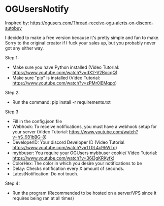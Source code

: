 # OGUsersNotify

Inspired by: https://ogusers.com/Thread-receive-ogu-alerts-on-discord-autobuy

I decided to make a free version because it's pretty simple and fun to make.
Sorry to the original creator if I fuck your sales up, but you probably never got any either way.


Step 1:
- Make sure you have Python installed (Video Tutorial: https://www.youtube.com/watch?v=dX2-V2BocqQ)
- Make sure "pip" is installed (Video Tutorial: https://www.youtube.com/watch?v=zPMr0lEMqpo)

Step 2:
- Run the command: pip install -r requirements.txt

Step 3:
- Fill in the config.json file
- Webhook: To receive notifications, you must have a webhook setup for your server (Video Tutorial: https://www.youtube.com/watch?v=hS_981bBG-8)
- DeveloperID: Your discord Developer ID (Video Tutorial: https://www.youtube.com/watch?v=1T0L4c9hWTo)
- mybbuser: You require your OGUsers mybbuser cookie( Video Tutorial: https://www.youtube.com/watch?v=36l3gKRKyfk)
- ColorHex: The color in which you desire your notifications to be
- Delay: Checks notification every X amount of seconds.
- LatestNotification: Do not touch.

Step 4:
- Run the program (Recommended to be hosted on a server/VPS since it requires being ran at all times)
